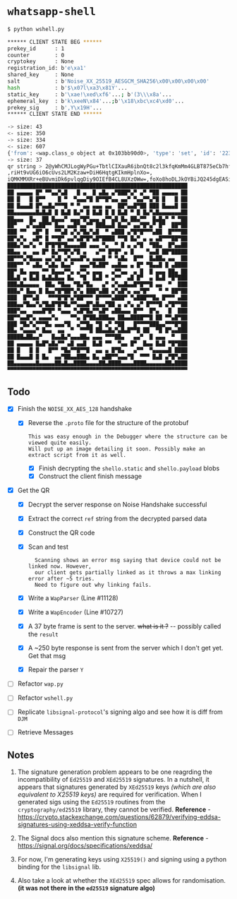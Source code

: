 # `whatsapp-shell`

```bash
$ python wshell.py

****** CLIENT STATE BEG ******
prekey_id      : 1
counter        : 0
cryptokey      : None
registration_id: b'e\xa1'
shared_key     : None
salt           : b'Noise_XX_25519_AESGCM_SHA256\x00\x00\x00\x00'
hash           : b'$\x07l\xa3\x81Y'...
static_key     : b'\xae!\xed\xf6'...; b'(3\\\x8a'...
ephemeral_key  : b'k\xeeN\x84'...;b'\x18\xbc\xc4\xd0'...
prekey_sig     : b',Y\x19H'...
****** CLIENT STATE END ******

-> size: 43
<- size: 350
-> size: 334
<- size: 607
{'from': <wap.class_o object at 0x103bb90d0>, 'type': 'set', 'id': '2236335922', 'xmlns': 'md'}
-> size: 37
qr string > 2@yWhCMJLogWyPGu+TbtlCIXauR6ibnQt8c2l3kfqKmMm4GLBT875eCb7hfChiBY5Bk5+taPiASrXsOA==
,riHt9vUG6iO6cUvs2LM2Kzaw+DiH6HqtgKIkmHplnXo=,
iQMKMMXRr+eBUvmiDk6pvlqgDiy9OIEfB4CL8UXzOWw=,foXo8hoDLJkOYBiJQ245dgEASibGYkpaaOvOt89Tvl8=
█████████████████████████████████████████████████████████
██ ▄▄▄▄▄ █▀ ▀▀▄▄▀▄█   █ ▄  █ ▄█▄ ▄▀███▀▄▀ ▄▀ ▀██ ▄▄▄▄▄ ██
██ █   █ █▀▀    █ ▀  ▀▄▄▄▀█ █▀▀█▀▄▄ ▄▄▀ ▀▄▄▀▀▄▀█ █   █ ██
██ █▄▄▄█ █▀▄▄█▄▀▀▀█ ▀ ▀ ▄▄ ▄▄▄ ▄▄  ██▀▄▄█▀██ ███ █▄▄▄█ ██
██▄▄▄▄▄▄▄█▄█▄█ █ █▄█ █▄▀ █ █▄█ █ █ █▄█ ▀ █ █▄▀▄█▄▄▄▄▄▄▄██
██▄▄▄  █▄  ██ █▄▄▄▀ ▄▄▄▀█▀▄▄▄ ▄▀▀▄█ █▄ ██▄▀▀  █▄█▄▀ ▀ ▀██
██▀   ▄▀▄▄██▀▀ █▄▄ ▄▄█▀▄▄▀▀ ███▄▄█ █▄▄▀ ▄▄▀█▀▄▀ █▀  ██▀██
███ ▀▀  ▄█▀ █  ▀▀▄█ ▄▀▄▀█▄▀▄█  ▀ ▄███ ▄▀█▀█▀▀▀▄██  █▀▀▀██
██▀▄▀▄  ▄█▀ █ ▀▀█▀ ▄▄▀▄█▀█▀▄█▀████ ▀▀█ █▄▀ ▄ ▄ ▄█▀▀▀██▀██
███▄▀▄▄▀▄ ▀ █▀█▀█▀█▄▄▄▄██ ▄▄▄ ▀▄  ▀ █ ▄ ▄▀█  ▀██▄  █▀▄▄██
██▄▄ ▄  ▄▄ █▀ █▄▀▀█▀▄▀█ ▄   ▄▀▀ █▀█▀ ▄ █    ▀▄▄█ ██▀█████
██▀▀▀▄▀█▄▄▄ ▄▄▀▄█ ▄▀▄▄▄█▀▄ ▄▄▄█ ▀ ▀▄█▄  █▀▀  █▄██▄ ▄▄  ██
███▀▀ ▀ ▄█▄ ▀▄█▄ █▄▄▀  ▄▄▄▀█▄██▀ ▄▄█▄▄ ▄ █▀ ▀█▄▄█ █ ▄████
██▀ █▄ ▄▄▄ ▀▀ █▄▄▄▀▀▄ ▄▀▀▄ ▄▄▄   ▄▀▀▄▄  ▄ █  █ ▄▄▄ ██▄ ██
██▄█ ▄ █▄█ █▄█▄█▄▄ █▄  ▀█  █▄█ ▀ ▄▀▀  ▄█ █▀  ▄ █▄█ ▀█▀███
███▄█▄▄▄▄▄  ██▄ ▀█▄▄ ▀█▄▀█▄   ▄▀ ▄▀▄▄█▄▄█▀█▀▀█ ▄▄  ▀  ███
███▄▀ █▄▄ █ █▄▄▀█▀██▀▄▀▄ ███▀▄██ ▄▀▄█▀▄ ▄▄▀█▀   ▀ ▀ ██▀██
███  █▀▀▄█   ▀▀▀█▀█▀▄▀██▀▀▀ █▀▀▀▀▄███▀ ▀▄███▀▀█▄ █▀▀▀ ▄██
███▄▄▀█▄▄▀▄▀█▄█▀█▀█▄▀▀▄▄▄█▀▄█▄▄▀██ ▄ ▄▀▄ ▄▀ █▀▀▀█ ▄▀█▀▀██
███▀▄▄  ▄▄▄█▀█▀ ▀▄▄▄ ▀▄█▀█▄▀▀▄█▀ ▄██▄▄▄ █▀▀  █▀▄   █  ███
██▀▀▄▄█▀▄ ▄▄▄▄▀▄    ▀▀▄ █▀██▄███▄▄ ██▄▄████▀▀█ ██ ▀▀▄█▀██
███ ▀█▄▀▄▀▀▀█▄ ▄▄▄▀█  ▄▀▀█▄ ▀█ ▄▀ ▀██   █▀▀▀▀███▄▄▀▀▀█▀██
██▄ ▀▄▄▄▄▀ █▄▄  ▄▄  ▀  ▀▀▀█ ██▄▄█▄▀▄█▄█▀▀█ ██  ▀█ █▀▄▄███
█████▄██▄▄▀   █▄▄█▄▀▄▄▄██▄ ▄▄▄ ▀▀▀██▄   ▄▄▀  █ ▄▄▄  ▀  ██
██ ▄▄▄▄▄ █▄█▀▄█▄▀▀ ▄█ ▄▄█  █▄█ ▀▀  ▀▄▄ █▀  █▄▄ █▄█ ▀█▀███
██ █   █ █   █▀▀ ▀█▄▀▀█▀▀█  ▄▄ ▄ █▀█▄   ▄▀▀  ▀▄▄▄▄▄█ ████
██ █▄▄▄█ █ █▄  ▄▄▀██▄▄███▄ █▄ ▄██▀▀▄▄▄▀█  ▀▀▀ █▄█ ▄▀█▀▄██
██▄▄▄▄▄▄▄█▄▄▄▄▄██▄█▄▄████▄▄▄▄██▄████▄▄▄▄████▄▄▄▄▄▄██▄████
▀▀▀▀▀▀▀▀▀▀▀▀▀▀▀▀▀▀▀▀▀▀▀▀▀▀▀▀▀▀▀▀▀▀▀▀▀▀▀▀▀▀▀▀▀▀▀▀▀▀▀▀▀▀▀▀▀

```
## Todo
- [x] Finish the `NOISE_XX_AES_128` handshake
  - [x] Reverse the `.proto` file for the structure of the protobuf
  
        This was easy enough in the Debugger where the structure can be viewed quite easily.
        Will put up an image detailing it soon. Possibly make an extract script from it as well.
	- [x] Finish decrypting the `shello.static` and `shello.payload` blobs	
	- [x] Construct the client finish message
- [x] Get the QR
	- [x] Decrypt the server response on Noise Handshake successful
	- [x] Extract the correct `ref` string from the decrypted parsed data
	- [x] Construct the QR code
	- [x] Scan and test
  
            Scanning shows an error msg saying that device could not be linked now. However,
            our client gets partially linked as it throws a max linking error after ~5 tries.
            Need to figure out why linking fails.
	- [x] Write a `WapParser` (Line #11128)
	- [x] Write a `WapEncoder` (Line #10727)
	- [x] A 37 byte frame is sent to the server. ~~what is it ?~~ -- possibly called the `result`
	- [x] A ~250 byte response is sent from the server which I don't get yet. Get that msg
	- [x] Repair the parser `Y`
- [ ] Refactor `wap.py`
- [ ] Refactor `wshell.py`
- [ ] Replicate `libsignal-protocol`'s signing algo and see how it is diff from `DJM`
- [ ] Retrieve Messages


## Notes
1. The signature generation problem appears to be one reagrding the incompatibility of `Ed25519`
and `XEd25519` signatures. In a nutshell, it appears that signatures generated by `XEd25519` keys
*(which are also equivalent to X25519 keys)* are required for verification. When I generated sigs
using the `Ed25519` routines from the `cryptography/ed25519` library, they cannot be verified.
**Reference** - https://crypto.stackexchange.com/questions/62879/verifying-eddsa-signatures-using-xeddsa-verify-function

2. The Signal docs also mention this signature scheme.
**Reference** - https://signal.org/docs/specifications/xeddsa/

3. For now, I'm generating keys using `X25519()` and signing using a python binding for the `libsignal` lib.
4. Also take a look at whether the `XEd25519` spec allows for randomisation. **(it was not there in the `ed25519`
signature algo)**
